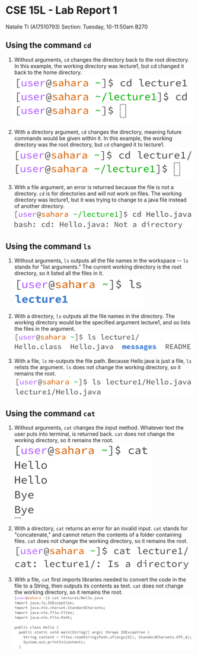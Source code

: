 # CSE 15L - Lab Report 1
Natalie Ti (A17510793)
Section: Tuesday, 10-11:50am B270


## Using the command `cd`

1. Without arguments, `cd` changes the directory back to the root directory. In this example, the working directory was lecture1, but cd changed it back to the home directory.
   ![cd1](cse15l-lab1-image1.1.png)
   
2. With a directory argument, `cd` changes the directory, meaning future commands would be given within it. In this example, the working directory was the root directory, but `cd` changed it to lecture1.
   ![cd2](cse15l-lab1-image1.2.png)
   
3. With a file argument, an error is returned because the file is not a directory. `cd` is for directories and will not work on files. The working directory was lecture1, but it was trying to change to a java file instead of another directory.
   ![cd3](cse15l-lab1-image1.3.png)


 
## Using the command `ls`

1. Without arguments, `ls` outputs all the file names in the workspace -- `ls` stands for "list arguments." The current working directory is the root directory, so it listed all the files in it.
   ![ls1](cse15l-lab1-image2.1.png)  
     
2. With a directory, `ls` outputs all the file names in the directory. The working directory would be the specified argument lecture1, and so lists the files in the argument.
   ![ls2](cse15l-lab1-image2.2.png)  
  
3. With a file, `ls` re-outputs the file path. Because Hello.java is just a file, `ls` relists the argument. `ls` does not change the working directory, so it remains the root.
   ![ls3](cse15l-lab1-image2.3.png)


  
## Using the command `cat`

1. Without arguments, `cat` changes the input method. Whatever text the user puts into terminal, is returned back. `cat` does not change the working directory, so it remains the root.  
   ![cat1](cse15l-lab1-image3.1.png)  
  
2. With a directory, `cat` returns an error for an invalid input. `cat` stands for "concatenate," and cannot return the contents of a folder containing files. `cat` does not change the working directory, so it remains the root.  
   ![cat2](cse15l-lab1-image3.2.png)  
  
3. With a file, `cat` first imports libraries needed to convert the code in the file to a String, then outputs its contents as text. `cat` does not change the working directory, so it remains the root.    
   ![cat3](cse15l-lab1-image3.3.png)
